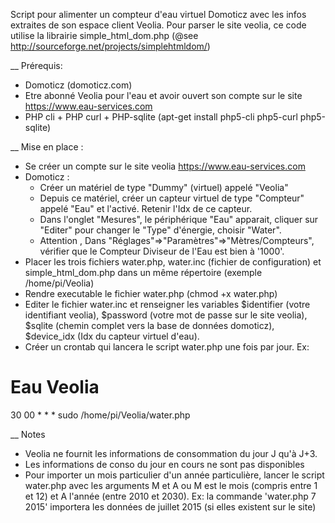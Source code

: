 Script pour alimenter un compteur d'eau virtuel Domoticz avec les infos extraites de son espace client Veolia.
Pour parser le site veolia, ce code utilise la librairie simple_html_dom.php (@see http://sourceforge.net/projects/simplehtmldom/)

__ Prérequis:
 * Domoticz (domoticz.com)
 * Etre abonné Veolia pour l'eau et avoir ouvert son compte sur le site https://www.eau-services.com
 * PHP cli + PHP curl + PHP-sqlite (apt-get install php5-cli php5-curl php5-sqlite)

__ Mise en place :
  * Se créer un compte sur le site veolia https://www.eau-services.com
  * Domoticz :
	- Créer un matériel de type "Dummy" (virtuel) appelé "Veolia"
	- Depuis ce matériel, créer un capteur virtuel de type "Compteur" appelé "Eau" et l'activé. Retenir l'Idx de ce capteur.
	- Dans l'onglet "Mesures", le périphérique "Eau" apparait, cliquer sur "Editer" pour changer le "Type" d'énergie, choisir "Water". 
	- Attention , Dans "Réglages"=>"Paramètres"=>"Mètres/Compteurs", vérifier que le Compteur Diviseur de l'Eau est bien à '1000'.
  * Placer les trois fichiers water.php, water.inc (fichier de configuration) et simple_html_dom.php dans un même répertoire (exemple /home/pi/Veolia)
  * Rendre executable le fichier water.php (chmod +x water.php)
  * Editer le fichier water.inc et renseigner les variables $identifier (votre identifiant veolia),  $password (votre mot de passe sur le site veolia), $sqlite (chemin complet vers la base de données domoticz), $device_idx (Idx du capteur virtuel d'eau).
 * Créer un crontab qui lancera le script water.php une fois par jour. 
Ex: 
# Eau Veolia
30 00 * * * sudo /home/pi/Veolia/water.php


__ Notes
  * Veolia ne fournit les informations de consommation du jour J qu'à J+3.
  * Les informations de conso du jour en cours ne sont pas disponibles
  * Pour importer un mois particulier d'un année particulière, lancer le script water.php avec les arguments M et A ou M est le mois (compris entre 1 et 12) et A l'année (entre 2010 et 2030). Ex: la commande 'water.php 7 2015' importera les données de juillet 2015 (si elles existent sur le site)
